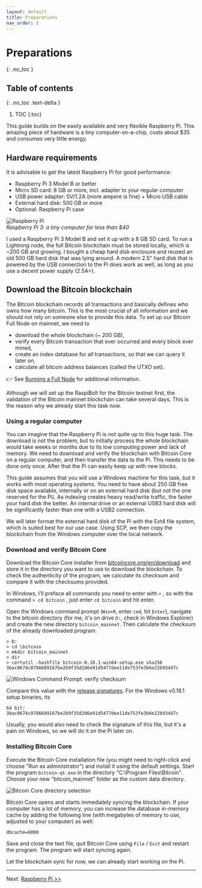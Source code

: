 ```yaml
---
layout: default
title: Preparations
nav_order: 2
---
```

# Preparations
{: .no_toc }

## Table of contents
{: .no_toc .text-delta }

1. TOC
{:toc}

This guide builds on the easily available and very flexible Raspberry Pi. This amazing piece of hardware is a tiny computer-on-a-chip, costs about $35 and consumes very little energy.

## Hardware requirements
It is advisable to get the latest Raspberry Pi for good performance:
* Raspberry Pi 3 Model B or better
* Micro SD card: 8 GB or more, incl. adapter to your regular computer
* USB power adapter: 5V/1.2A (more ampere is fine) + Micro USB cable
* External hard disk: 500 GB or more
* Optional: Raspberry Pi case

![Raspberry Pi](images/10_raspberrypi_hardware.png)  
*Raspberry Pi 3: a tiny computer for less than $40*

I used a Raspberry Pi 3 Model B and set it up with a 8 GB SD card. To run a Lightning node, the full Bitcoin blockchain must be stored locally, which is ~200 GB and growing. I bought a cheap hard disk enclosure and reused an old 500 GB hard disk that was lying around. A modern 2.5" hard disk that is powered by the USB connection to the Pi does work as well, as long as you use a decent power supply (2.5A+).

## Download the Bitcoin blockchain
The Bitcoin blockchain records all transactions and basically defines who owns how many bitcoin. This is the most crucial of all information and we should not rely on someone else to provide this data. To set up our Bitcoin Full Node on mainnet, we need to

* download the whole blockchain (~ 200 GB),
* verify every Bitcoin transaction that ever occurred and every block ever mined,
* create an index database for all transactions, so that we can query it later on,
* calculate all bitcoin address balances (called the UTXO set).

:point_right: See [Running a Full Node](https://bitcoin.org/en/full-node) for additional information.

Although we will set up the RaspiBolt for the Bitcoin testnet first, the validation of the Bitcoin mainnet blockchain can take several days. This is the reason why we already start this task now.

### Using a regular computer
You can imagine that the Raspberry Pi is not quite up to this huge task. The download is not the problem, but to initially process the whole blockchain would take weeks or months due to its low computing power and lack of memory. We need to download and verify the blockchain with Bitcoin Core on a regular computer, and then transfer the data to the Pi. This needs to be done only once. After that the Pi can easily keep up with new blocks.

This guide assumes that you will use a  Windows machine for this task, but it works with most operating systems. You need to have about 250 GB free disk space available, internally or on an external hard disk (but not the one reserved for the Pi). As indexing creates heavy read/write traffic, the faster your hard disk the better. An internal drive or an external USB3 hard disk will be significantly faster than one with a USB2 connection.

We will later format the external hard disk of the Pi with the Ext4 file system, which is suited best for our use case. Using SCP, we then copy the blockchain from the Windows computer over the local network.

### Download and verify Bitcoin Core
Download the Bitcoin Core installer from [bitcoincore.org/en/download](https://bitcoincore.org/en/download) and store it in the directory you want to use to download the blockchain. To check the authenticity of the program, we calculate its checksum and compare it with the checksums provided. 

In Windows, I’ll preface all commands you need to enter with `>` , so with the command `> cd bitcoin` , just enter `cd bitcoin` and hit enter.

Open the Windows command prompt (`Win+R`, enter `cmd`, hit `Enter`), navigate to the bitcoin directory (for me, it's on drive `D:`, check in Windows Explorer) and create the new directory `bitcoin_mainnet`. Then calculate the checksum of the already downloaded program.
```
> D:
> cd \bitcoin
> mkdir bitcoin_mainnet
> dir
> certutil -hashfile bitcoin-0.18.1-win64-setup.exe sha256
3bac0674c0786689167be2b9f35d2d6e91d5477dee11de753fe3b6e22b93d47c
```
![Windows Command Prompt: verify checksum](images/10_blockchain_wincheck.png)

Compare this value with the [release signatures](https://bitcoin.org/bin/bitcoin-core-0.18.1/SHA256SUMS.asc). For the Windows v0.18.1 setup binaries, its
```
64 bit:  3bac0674c0786689167be2b9f35d2d6e91d5477dee11de753fe3b6e22b93d47c
```
Usually, you would also need to check the signature of this file, but it's a pain on Windows, so we will do it on the Pi later on.

### Installing Bitcoin Core
Execute the Bitcoin Core installation file (you might need to right-click and choose "Run as administrator") and install it using the default settings. Start the program `bitcoin-qt.exe` in the directory "C:\Program Files\Bitcoin". Choose your new “bitcoin_mainnet” folder as the custom data directory.

![Bitcoin Core directory selection](images/10_bitcoinqt_directory.png)

Bitcoin Core opens and starts immediately syncing the blockchain. If your computer has a lot of memory, you can increase the database in-memory cache by adding the following line (with megabytes of memory to use, adjusted to your computer) as well:

```
dbcache=6000
```
Save and close the text file, quit Bitcoin Core using `File` / `Exit` and restart the program. The program will start syncing again. 

Let the blockchain sync for now, we can already start working on the Pi.

---
Next: [Raspberry Pi >>](raspibolt_20_pi.md)
